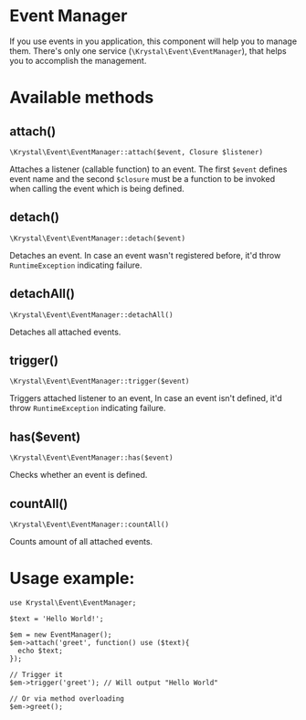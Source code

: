 Event Manager
=============

If you use events in you application, this component will help you to manage them. There's only one service (`\Krystal\Event\EventManager`), that helps you to accomplish the management.

# Available methods

## attach()

    \Krystal\Event\EventManager::attach($event, Closure $listener)

Attaches a listener (callable function) to an event. The first `$event` defines event name and the second `$closure` must be a function to be invoked when calling the event which is being defined.

## detach()

    \Krystal\Event\EventManager::detach($event)

Detaches an event. In case an event wasn't registered before, it'd throw `RuntimeException` indicating failure.

## detachAll()

    \Krystal\Event\EventManager::detachAll()

Detaches all attached events.

## trigger()

    \Krystal\Event\EventManager::trigger($event)

Triggers attached listener to an event, In case an event isn't defined, it'd throw `RuntimeException` indicating failure.

## has($event)

    \Krystal\Event\EventManager::has($event)

Checks whether an event is defined.

## countAll()

    \Krystal\Event\EventManager::countAll()

Counts amount of all attached events.

# Usage example:

    use Krystal\Event\EventManager;
    
    $text = 'Hello World!';
    
    $em = new EventManager();
    $em->attach('greet', function() use ($text){
      echo $text;
    });
    
    // Trigger it
    $em->trigger('greet'); // Will output "Hello World"
    
    // Or via method overloading
    $em->greet();